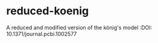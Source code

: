 # reduced-koenig
A reduced and modified version of the könig's model :DOI: 10.1371/journal.pcbi.1002577 
